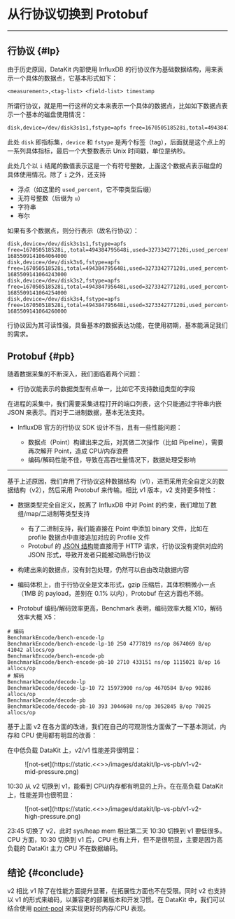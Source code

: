 # 从行协议切换到 Protobuf

---

## 行协议 {#lp}

由于历史原因，DataKit 内部使用 InfluxDB 的行协议作为基础数据结构，用来表示一个具体的数据点，它基本形式如下：

```txt
<measurement>,<tag-list> <field-list> timestamp
```

所谓行协议，就是用一行这样的文本来表示一个具体的数据点，比如如下数据点表示一个基本的磁盘使用情况：

```txt
disk,device=/dev/disk3s1s1,fstype=apfs free=167050518528i,total=494384795648i,used=327334277120i,used_percent=66.21042556354438 1685509141064064000
```

此处 `disk` 即指标集，`device` 和 `fstype` 是两个标签（tag），后面就是这个点上的一系列具体指标，最后一个大整数表示 Unix 时间戳，单位是纳秒。

此处几个以 `i` 结尾的数值表示这是一个有符号整数，上面这个数据点表示磁盘的具体使用情况。除了 `i` 之外，还支持

- 浮点（如这里的 `used_percent`，它不带类型后缀）
- 无符号整数（后缀为 `u`）
- 字符串
- 布尔

如果有多个数据点，则分行表示（故名行协议）：

``` text
disk,device=/dev/disk3s1s1,fstype=apfs free=167050518528i,,total=494384795648i,used=327334277120i,used_percent=66.21042556354438 1685509141064064000
disk,device=/dev/disk3s6,fstype=apfs free=167050518528i,total=494384795648i,used=327334277120i,used_percent=66.21042556354438 1685509141064243000
disk,device=/dev/disk3s2,fstype=apfs free=167050518528i,total=494384795648i,used=327334277120i,used_percent=66.21042556354438 1685509141064254000
disk,device=/dev/disk3s4,fstype=apfs free=167050518528i,total=494384795648i,used=327334277120i,used_percent=66.21042556354438 1685509141064260000
```

行协议因为其可读性强，具备基本的数据表达功能，在使用初期，基本能满足我们的需求。

## Protobuf {#pb}

随着数据采集的不断深入，我们面临着两个问题：

- 行协议能表示的数据类型有点单一，比如它不支持数组类型的字段

在进程的采集中，我们需要采集进程打开的端口列表，这个只能通过字符串内嵌 JSON 来表示。而对于二进制数据，基本无法支持。

- InfluxDB 官方的行协议 SDK 设计不当，且有一些性能问题：

    - 数据点（Point）构建出来之后，对其做二次操作（比如 Pipeline），需要再次解开 Point，造成 CPU/内存浪费
    - 编码/解码性能不佳，导致在高吞吐量情况下，数据处理受影响

---

基于上述原因，我们弃用了行协议这种数据结构（v1），进而采用完全自定义的数据结构（v2），然后采用 Protobuf 来传输。相比 v1 版本，v2 支持更多特性：

- 数据类型完全自定义，脱离了 InfluxDB 中对 Point 的约束，我们增加了数组/map/二进制等类型支持

    - 有了二进制支持，我们能直接在 Point 中添加 binary 文件，比如在 profile 数据点中直接追加对应的 Profile 文件
    - Protobuf 的 [JSON 结构](apis.md#api-v1-write-body-pbjson-protocol)能直接用于 HTTP 请求，行协议没有提供对应的 JSON 形式，导致开发者只能被动熟悉行协议

- 构建出来的数据点，没有封包处理，仍然可以自由改动数据内容
- 编码体积上，由于行协议全是文本形式，gzip 压缩后，其体积稍微小一点（1MB 的 payload，差别在 0.1% 以内），Protobuf 在这方面也不弱。
- Protobuf 编码/解码效率更高，Benchmark 表明，编码效率大概 X10，解码效率大概 X5：

```shell
# 编码
BenchmarkEncode/bench-encode-lp
BenchmarkEncode/bench-encode-lp-10 250 4777819 ns/op 8674069 B/op 41042 allocs/op
BenchmarkEncode/bench-encode-pb
BenchmarkEncode/bench-encode-pb-10 2710 433151 ns/op 1115021 B/op 16   allocs/op
# 解码
BenchmarkDecode/decode-lp
BenchmarkDecode/decode-lp-10 72 15973900 ns/op 4670584 B/op 90286 allocs/op
BenchmarkDecode/decode-pb
BenchmarkDecode/decode-pb-10 393 3044680 ns/op 3052845 B/op 70025 allocs/op
```

基于上面 v2 在各方面的改进，我们在自己的可观测性方面做了一下基本测试，内存和 CPU 使用都有明显的改善：

在中低负载 DataKit 上，v2/v1 性能差异很明显：

<figure markdown>
  ![not-set](https://static.<<<custom_key.brand_main_domain>>>/images/datakit/lp-vs-pb/v1-v2-mid-pressure.png)
</figure>

10:30 从 v2 切换到 v1，能看到 CPU/内存都有明显的上升。在在高负载 DataKit 上，性能差异也很明显：


<figure markdown>
  ![not-set](https://static.<<<custom_key.brand_main_domain>>>/images/datakit/lp-vs-pb/v1-v2-high-pressure.png)
</figure>

23:45 切换了 v2，此时 sys/heap mem 相比第二天 10:30 切换到 v1 要低很多。CPU 方面，10:30 切换到 v1 后，CPU 也有上升，但不是很明显，主要是因为高负载的 DataKit 主力 CPU 不在数据编码。

## 结论 {#conclude}

v2 相比 v1 除了在性能方面提升显著，在拓展性方面也不在受限。同时 v2 也支持以 v1 的形式来编码，以兼容老的部署版本和开发习惯。在 DataKit 中，我们可以结合使用 [point-pool](datakit-conf.md#point-pool) 来实现更好的内存/CPU 表现。

